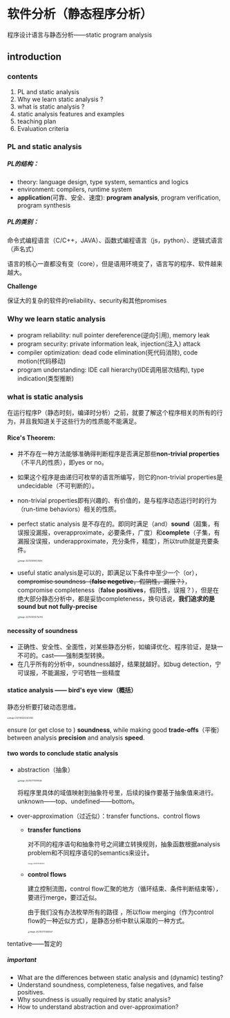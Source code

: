 # 软件分析（静态程序分析）

程序设计语言与静态分析——static program analysis

## introduction

### contents

1. PL and static analysis
2. Why we learn static analysis ?
3. what is static analysis ?
4. static analysis features and examples
5. teaching plan
6. Evaluation criteria

### PL and static analysis

##### PL的结构：

-  theory: language design, type system, semantics and logics
- environment: compilers, runtime system
- **application**(可靠、安全、速度): **program analysis**, program verification, program synthesis

##### PL的类别：

命令式编程语言（C/C++，JAVA）、函数式编程语言（js，python）、逻辑式语言（声名式）

语言的核心一直都没有变（core），但是语用环境变了，语言写的程序、软件越来越大。

**Challenge**

保证大的复杂的软件的reliability、security和其他promises

### Why we learn static analysis

- program reliability: null pointer dereference(逆向引用), memory leak
- program security: private information leak, injection(注入) attack
- compiler optimization: dead code elimination(死代码消除), code motion(代码移动)
- program understanding: IDE call hierarchy(IDE调用层次结构), type indication(类型推断) 

### what is static analysis

在运行程序P（静态时刻，编译时分析）之前，就要了解这个程序相关的所有的行为，并且我知道关于这些行为的性质能不能满足。

#### Rice's Theorem:

- 并不存在一种方法能够准确得判断程序是否满足那些**non-trivial properties**（不平凡的性质），即yes or no。

- 如果这个程序是由递归可枚举的语言所编写，则它的non-trivial properties是undecidable（不可判断的）。

- non-trivial properties即有兴趣的、有价值的，是与程序动态运行时的行为（run-time behaviors）相关的性质。

- perfect static analysis 是不存在的。即同时满足（and）**sound**（超集，有误报没漏报，overapproximate，必要条件，广度）和**complete**（子集，有漏报没误报，underapproximate，充分条件，精度），所以truth就是充要条件。

  <img src="/Users/mukyuuhate/Documents/软件分析/静态分析1introduce.assets/image-20211016181031684.png" alt="image-20211016181031684" style="zoom:30%;" />

- useful static analysis是可以的，即满足以下条件中至少一个（or），~~compromise soundness（**false negetive**，假阴性，漏报？）~~，compromise completeness（**false positives**，假阳性，误报？），但是在绝大部分静态分析中，都是妥协completeness，换句话说，**我们追求的是sound but not fully-precise**

  <img src="/Users/mukyuuhate/Documents/软件分析/静态分析1introduce.assets/image-20211016195756740.png" alt="image-20211016195756740" style="zoom:30%;" />

#### necessity of soundness

- 正确性、安全性、全面性，对某些静态分析，如编译优化、程序验证，是缺一不可的。cast——强制类型转换。
- 在几乎所有的分析中，soundness越好，结果就越好。如bug detection，宁可误报，不能漏报，宁可牺牲一些精度

#### statice analysis —— bird's eye view（概括）

静态分析要打破动态思维。

<img src="/Users/mukyuuhate/Documents/软件分析/静态分析1introduce.assets/image-20211016202425400.png" alt="image-20211016202425400" style="zoom:30%;" />

ensure (or get close to ) **soundness**, while making good **trade-offs**（平衡） between analysis **precision** and analysis **speed**. 

#### two words to conclude static analysis

- abstraction（抽象）

  <img src="/Users/mukyuuhate/Documents/软件分析/静态分析1introduce.assets/image-20211017111914596.png" alt="image-20211017111914596" style="zoom:30%;" />

  将程序里具体的域值映射到抽象符号里，后续的操作要基于抽象值来进行。unknown——top、undefined——bottom。

- over-approximation（过近似）：transfer functions、control flows

  - **transfer functions**

    对不同的程序语句和抽象符号之间建立转换规则，抽象函数根据analysis problem和不同程序语句的semantics来设计。

    <img src="/Users/mukyuuhate/Documents/软件分析/静态分析1introduce.assets/image-20211017113807479.png" alt="image-20211017113807479" style="zoom:20%;" />

  - **control flows**

    建立控制流图，control flow汇聚的地方（循环结束、条件判断结束等），要进行merge，要过近似。

    由于我们没有办法枚举所有的路径 ，所以flow merging（作为control flow的一种近似方式），是静态分析中默认采取的一种方式。

    <img src="/Users/mukyuuhate/Documents/软件分析/静态分析1introduce.assets/image-20211017113900567.png" alt="image-20211017113900567" style="zoom:30%;" />

tentative——暂定的

##### important

- What are the differences between static analysis and (dynamic) testing?
- Understand soundness, completeness, false negatives, and false positives.
- Why soundness is usually required by static analysis?
- How to understand abstraction and over-approximation?













